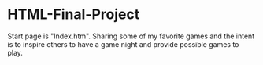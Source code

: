# HTML-Final-Project
Start page is "Index.htm". Sharing some of my favorite games and the intent is to inspire others to have a game night and provide possible games to play.
